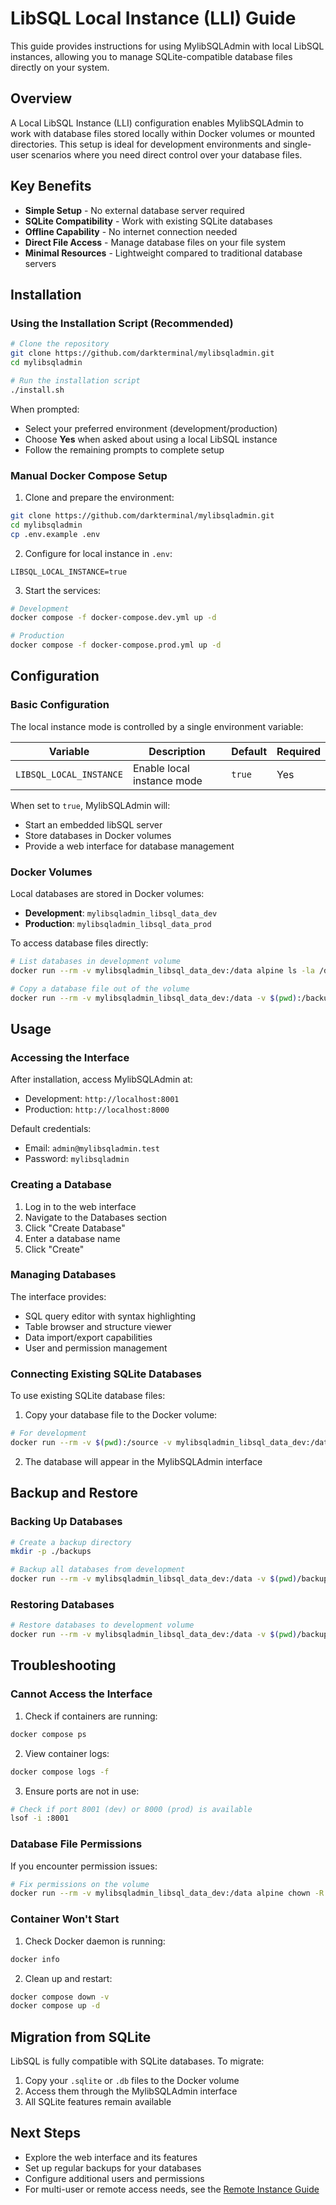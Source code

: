 # LibSQL Local Instance (LLI) Guide

This guide provides instructions for using MylibSQLAdmin with local LibSQL instances, allowing you to manage SQLite-compatible database files directly on your system.

## Overview

A Local LibSQL Instance (LLI) configuration enables MylibSQLAdmin to work with database files stored locally within Docker volumes or mounted directories. This setup is ideal for development environments and single-user scenarios where you need direct control over your database files.

## Key Benefits

- **Simple Setup** - No external database server required
- **SQLite Compatibility** - Work with existing SQLite databases
- **Offline Capability** - No internet connection needed
- **Direct File Access** - Manage database files on your file system
- **Minimal Resources** - Lightweight compared to traditional database servers

## Installation

### Using the Installation Script (Recommended)

```bash
# Clone the repository
git clone https://github.com/darkterminal/mylibsqladmin.git
cd mylibsqladmin

# Run the installation script
./install.sh
```

When prompted:

- Select your preferred environment (development/production)
- Choose **Yes** when asked about using a local LibSQL instance
- Follow the remaining prompts to complete setup

### Manual Docker Compose Setup

1. Clone and prepare the environment:

```bash
git clone https://github.com/darkterminal/mylibsqladmin.git
cd mylibsqladmin
cp .env.example .env
```

2. Configure for local instance in `.env`:

```env
LIBSQL_LOCAL_INSTANCE=true
```

3. Start the services:

```bash
# Development
docker compose -f docker-compose.dev.yml up -d

# Production
docker compose -f docker-compose.prod.yml up -d
```

## Configuration

### Basic Configuration

The local instance mode is controlled by a single environment variable:

| Variable                | Description                | Default | Required |
| ----------------------- | -------------------------- | ------- | -------- |
| `LIBSQL_LOCAL_INSTANCE` | Enable local instance mode | `true`  | Yes      |

When set to `true`, MylibSQLAdmin will:

- Start an embedded libSQL server
- Store databases in Docker volumes
- Provide a web interface for database management

### Docker Volumes

Local databases are stored in Docker volumes:

- **Development**: `mylibsqladmin_libsql_data_dev`
- **Production**: `mylibsqladmin_libsql_data_prod`

To access database files directly:

```bash
# List databases in development volume
docker run --rm -v mylibsqladmin_libsql_data_dev:/data alpine ls -la /data

# Copy a database file out of the volume
docker run --rm -v mylibsqladmin_libsql_data_dev:/data -v $(pwd):/backup alpine cp /data/mydatabase.db /backup/
```

## Usage

### Accessing the Interface

After installation, access MylibSQLAdmin at:

- Development: `http://localhost:8001`
- Production: `http://localhost:8000`

Default credentials:

- Email: `admin@mylibsqladmin.test`
- Password: `mylibsqladmin`

### Creating a Database

1. Log in to the web interface
2. Navigate to the Databases section
3. Click "Create Database"
4. Enter a database name
5. Click "Create"

### Managing Databases

The interface provides:

- SQL query editor with syntax highlighting
- Table browser and structure viewer
- Data import/export capabilities
- User and permission management

### Connecting Existing SQLite Databases

To use existing SQLite database files:

1. Copy your database file to the Docker volume:

```bash
# For development
docker run --rm -v $(pwd):/source -v mylibsqladmin_libsql_data_dev:/data alpine cp /source/existing.db /data/
```

2. The database will appear in the MylibSQLAdmin interface

## Backup and Restore

### Backing Up Databases

```bash
# Create a backup directory
mkdir -p ./backups

# Backup all databases from development
docker run --rm -v mylibsqladmin_libsql_data_dev:/data -v $(pwd)/backups:/backup alpine tar -czf /backup/databases-$(date +%Y%m%d).tar.gz -C /data .
```

### Restoring Databases

```bash
# Restore databases to development volume
docker run --rm -v mylibsqladmin_libsql_data_dev:/data -v $(pwd)/backups:/backup alpine tar -xzf /backup/databases-20240101.tar.gz -C /data
```

## Troubleshooting

### Cannot Access the Interface

1. Check if containers are running:

```bash
docker compose ps
```

2. View container logs:

```bash
docker compose logs -f
```

3. Ensure ports are not in use:

```bash
# Check if port 8001 (dev) or 8000 (prod) is available
lsof -i :8001
```

### Database File Permissions

If you encounter permission issues:

```bash
# Fix permissions on the volume
docker run --rm -v mylibsqladmin_libsql_data_dev:/data alpine chown -R 1000:1000 /data
```

### Container Won't Start

1. Check Docker daemon is running:

```bash
docker info
```

2. Clean up and restart:

```bash
docker compose down -v
docker compose up -d
```

## Migration from SQLite

LibSQL is fully compatible with SQLite databases. To migrate:

1. Copy your `.sqlite` or `.db` files to the Docker volume
2. Access them through the MylibSQLAdmin interface
3. All SQLite features remain available

## Next Steps

- Explore the web interface and its features
- Set up regular backups for your databases
- Configure additional users and permissions
- For multi-user or remote access needs, see the [Remote Instance Guide](LRI.md)
